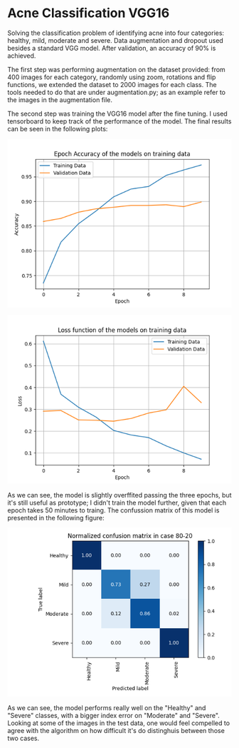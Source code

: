 # Acne Classification VGG16 

Solving the classification problem of identifying acne into four categories: healthy, mild, moderate and severe. Data augmentation and dropout used besides a standard VGG model. After validation, an accuracy of 90% is achieved. 

The first step was performing augmentation on the dataset provided: from 400 images for each category, randomly using zoom, rotations and flip functions, we extended the dataset to 2000 images for each class. The tools needed to do that are under augmentation.py; as an example refer to the images in the augmentation file. 

The second step was training the VGG16 model after the fine tuning. I used tensorboard to keep track of the performance of the model. The final results can be seen in the following plots: 

<p align="center">
  <img src="https://github.com/hectormorag/acneclassification/blob/main/ModelPerformance/EpochAcc.png?raw=true"/>
</p>

<p align="center">
  <img src="https://github.com/hectormorag/acneclassification/blob/main/ModelPerformance/EpochLoss.png?raw=true"/>
</p>

As we can see, the model is slightly overffited passing the three epochs, but it's still useful as prototype; I didn't train the model further, given that each epoch takes 50 minutes to traing. The confussion matrix of this model is presented in the following figure: 


<p align="center">
  <img src="https://github.com/hectormorag/acneclassification/blob/main/ModelPerformance/ConfussionMatrix.png"/>
</p>

As we can see, the model performs really well on the "Healthy" and "Severe" classes, with a bigger index error on "Moderate" and "Severe". Looking at some of the images in the test data, one would feel compelled to agree with the algorithm on how difficult it's do distinghuis between those two cases. 



